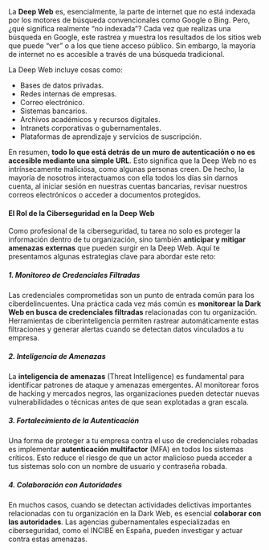 La **Deep Web** es, esencialmente, la parte de internet que no está indexada por los motores de búsqueda convencionales como Google o Bing. Pero, ¿qué significa realmente “no indexada”? Cada vez que realizas una búsqueda en Google, este rastrea y muestra los resultados de los sitios web que puede “ver” o a los que tiene acceso público. Sin embargo, la mayoría de internet no es accesible a través de una búsqueda tradicional.

La Deep Web incluye cosas como:

- Bases de datos privadas.
- Redes internas de empresas.
- Correo electrónico.
- Sistemas bancarios.
- Archivos académicos y recursos digitales.
- Intranets corporativas o gubernamentales.
- Plataformas de aprendizaje y servicios de suscripción.

En resumen, **todo lo que está detrás de un muro de autenticación o no es accesible mediante una simple URL**. Esto significa que la Deep Web no es intrínsecamente maliciosa, como algunas personas creen. De hecho, la mayoría de nosotros interactuamos con ella todos los días sin darnos cuenta, al iniciar sesión en nuestras cuentas bancarias, revisar nuestros correos electrónicos o acceder a documentos protegidos.

#### **El Rol de la Ciberseguridad en la Deep Web**

Como profesional de la ciberseguridad, tu tarea no solo es proteger la información dentro de tu organización, sino también **anticipar y mitigar amenazas externas** que pueden surgir en la Deep Web. Aquí te presentamos algunas estrategias clave para abordar este reto:

##### **1. Monitoreo de Credenciales Filtradas**

Las credenciales comprometidas son un punto de entrada común para los ciberdelincuentes. Una práctica cada vez más común es **monitorear la Dark Web en busca de credenciales filtradas** relacionadas con tu organización. Herramientas de ciberinteligencia permiten rastrear automáticamente estas filtraciones y generar alertas cuando se detectan datos vinculados a tu empresa.

##### **2. Inteligencia de Amenazas**

La **inteligencia de amenazas** (Threat Intelligence) es fundamental para identificar patrones de ataque y amenazas emergentes. Al monitorear foros de hacking y mercados negros, las organizaciones pueden detectar nuevas vulnerabilidades o técnicas antes de que sean explotadas a gran escala.

##### **3. Fortalecimiento de la Autenticación**

Una forma de proteger a tu empresa contra el uso de credenciales robadas es implementar **autenticación multifactor** (MFA) en todos los sistemas críticos. Esto reduce el riesgo de que un actor malicioso pueda acceder a tus sistemas solo con un nombre de usuario y contraseña robada.

##### **4. Colaboración con Autoridades**

En muchos casos, cuando se detectan actividades delictivas importantes relacionadas con tu organización en la Dark Web, es esencial **colaborar con las autoridades**. Las agencias gubernamentales especializadas en ciberseguridad, como el INCIBE en España, pueden investigar y actuar contra estas amenazas.